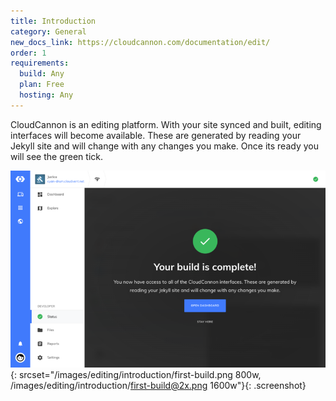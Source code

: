 ```yaml
---
title: Introduction
category: General
new_docs_link: https://cloudcannon.com/documentation/edit/
order: 1
requirements:
  build: Any
  plan: Free
  hosting: Any
---
```


CloudCannon is an editing platform. With your site synced and built, editing interfaces will become available. These are generated by reading your Jekyll site and will change with any changes you make. Once its ready you will see the green tick.

![Ready to edit popout](/images/editing/introduction/first-build.png){: srcset="/images/editing/introduction/first-build.png 800w, /images/editing/introduction/first-build@2x.png 1600w"}{: .screenshot}
